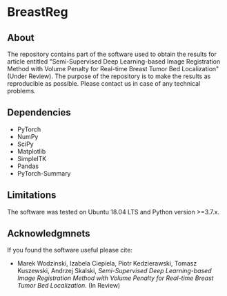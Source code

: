 # BreastReg

## About

The repository contains part of the software used to obtain the results for article entitled "Semi-Supervised Deep Learning-based Image Registration Method with Volume Penalty for Real-time Breast Tumor Bed Localization" (Under Review).
The purpose of the repository is to make the results as reproducible as possible. Please contact us in case of any technical problems.

## Dependencies

* PyTorch
* NumPy
* SciPy
* Matplotlib
* SimpleITK
* Pandas
* PyTorch-Summary

## Limitations

The software was tested on Ubuntu 18.04 LTS and Python version >=3.7.x.

## Acknowledgmnets

If you found the software useful please cite:
* Marek Wodzinski, Izabela Ciepiela, Piotr Kedzierawski, Tomasz Kuszewski, Andrzej Skalski, *Semi-Supervised Deep Learning-based Image Registration Method with Volume Penalty for Real-time Breast Tumor Bed Localization*. (In Review)



